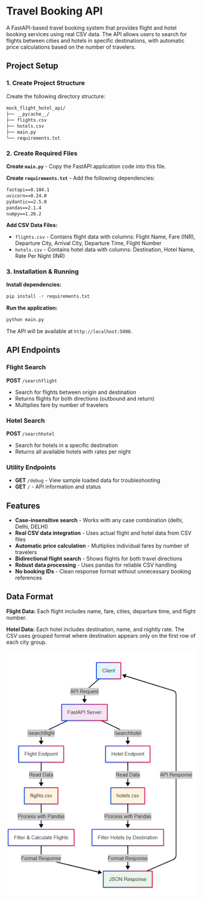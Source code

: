 # Travel Booking API

A FastAPI-based travel booking system that provides flight and hotel booking services using real CSV data. The API allows users to search for flights between cities and hotels in specific destinations, with automatic price calculations based on the number of travelers.

## Project Setup

### 1. Create Project Structure

Create the following directory structure:

```
mock_flight_hotel_api/
├── __pycache__/
├── flights.csv
├── hotels.csv
├── main.py
└── requirements.txt
```

### 2. Create Required Files

**Create `main.py`** - Copy the FastAPI application code into this file.

**Create `requirements.txt`** - Add the following dependencies:
```
fastapi==0.104.1
uvicorn==0.24.0
pydantic==2.5.0
pandas==2.1.4
numpy==1.26.2
```

**Add CSV Data Files:**
- `flights.csv` - Contains flight data with columns: Flight Name, Fare (INR), Departure City, Arrival City, Departure Time, Flight Number
- `hotels.csv` - Contains hotel data with columns: Destination, Hotel Name, Rate Per Night (INR)

### 3. Installation & Running

**Install dependencies:**
```bash
pip install -r requirements.txt
```

**Run the application:**
```bash
python main.py
```

The API will be available at `http://localhost:5000`.

## API Endpoints

### Flight Search
**POST** `/searchflight`
- Search for flights between origin and destination
- Returns flights for both directions (outbound and return)
- Multiplies fare by number of travelers

### Hotel Search
**POST** `/searchhotel`
- Search for hotels in a specific destination
- Returns all available hotels with rates per night

### Utility Endpoints
- **GET** `/debug` - View sample loaded data for troubleshooting
- **GET** `/` - API information and status

## Features

- **Case-insensitive search** - Works with any case combination (delhi, Delhi, DELHI)
- **Real CSV data integration** - Uses actual flight and hotel data from CSV files
- **Automatic price calculation** - Multiplies individual fares by number of travelers
- **Bidirectional flight search** - Shows flights for both travel directions
- **Robust data processing** - Uses pandas for reliable CSV handling
- **No booking IDs** - Clean response format without unnecessary booking references

## Data Format

**Flight Data:** Each flight includes name, fare, cities, departure time, and flight number.

**Hotel Data:** Each hotel includes destination, name, and nightly rate. The CSV uses grouped format where destination appears only on the first row of each city group.

![Image 1](architecture.png)
